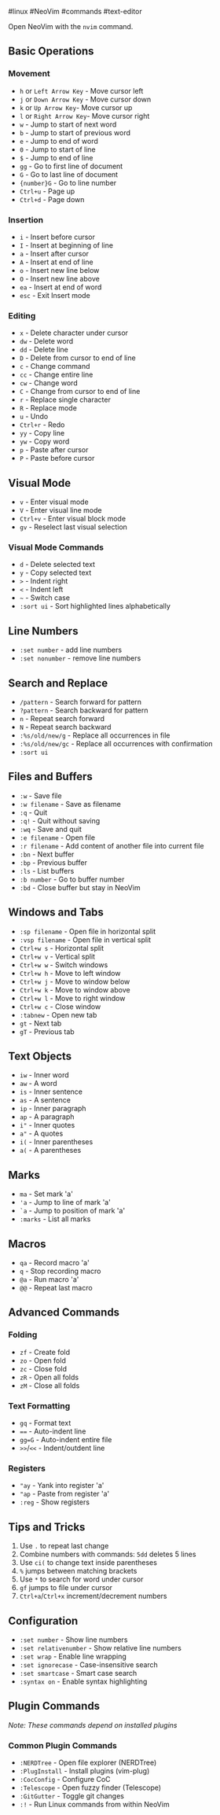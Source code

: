 #linux #NeoVim #commands #text-editor 

Open NeoVim with the `nvim` command.
## Basic Operations

### Movement
- `h` or `Left Arrow Key` - Move cursor left
- `j` or `Down Arrow Key` - Move cursor down
- `k` or `Up Arrow Key`- Move cursor up
- `l` or `Right Arrow Key`- Move cursor right
- `w` - Jump to start of next word
- `b` - Jump to start of previous word
- `e` - Jump to end of word
- `0` - Jump to start of line
- `$` - Jump to end of line
- `gg` - Go to first line of document
- `G` - Go to last line of document
- `{number}G` - Go to line number
- `Ctrl+u` - Page up
- `Ctrl+d` - Page down

### Insertion
- `i` - Insert before cursor
- `I` - Insert at beginning of line
- `a` - Insert after cursor
- `A` - Insert at end of line
- `o` - Insert new line below
- `O` - Insert new line above
- `ea` - Insert at end of word
- `esc` - Exit Insert mode

### Editing
- `x` - Delete character under cursor
- `dw` - Delete word
- `dd` - Delete line
- `D` - Delete from cursor to end of line
- `c` - Change command
- `cc` - Change entire line
- `cw` - Change word
- `C` - Change from cursor to end of line
- `r` - Replace single character
- `R` - Replace mode
- `u` - Undo
- `Ctrl+r` - Redo
- `yy` - Copy line
- `yw` - Copy word
- `p` - Paste after cursor
- `P` - Paste before cursor

## Visual Mode
- `v` - Enter visual mode
- `V` - Enter visual line mode
- `Ctrl+v` - Enter visual block mode
- `gv` - Reselect last visual selection

### Visual Mode Commands
- `d` - Delete selected text
- `y` - Copy selected text
- `>` - Indent right
- `<` - Indent left
- `~` - Switch case
- `:sort ui` - Sort highlighted lines alphabetically

## Line Numbers
- `:set number` - add line numbers
- `:set nonumber` - remove line numbers

## Search and Replace
- `/pattern` - Search forward for pattern
- `?pattern` - Search backward for pattern
- `n` - Repeat search forward
- `N` - Repeat search backward
- `:%s/old/new/g` - Replace all occurrences in file
- `:%s/old/new/gc` - Replace all occurrences with confirmation
- `:sort ui `

## Files and Buffers
- `:w` - Save file
- `:w filename` - Save as filename
- `:q` - Quit
- `:q!` - Quit without saving
- `:wq` - Save and quit
- `:e filename` - Open file
- `:r filename` - Add content of another file into current file
- `:bn` - Next buffer
- `:bp` - Previous buffer
- `:ls` - List buffers
- `:b number` - Go to buffer number
- `:bd` - Close buffer but stay in NeoVim

## Windows and Tabs
- `:sp filename` - Open file in horizontal split
- `:vsp filename` - Open file in vertical split
- `Ctrl+w s` - Horizontal split
- `Ctrl+w v` - Vertical split
- `Ctrl+w w` - Switch windows
- `Ctrl+w h` - Move to left window
- `Ctrl+w j` - Move to window below
- `Ctrl+w k` - Move to window above
- `Ctrl+w l` - Move to right window
- `Ctrl+w c` - Close window
- `:tabnew` - Open new tab
- `gt` - Next tab
- `gT` - Previous tab

## Text Objects
- `iw` - Inner word
- `aw` - A word
- `is` - Inner sentence
- `as` - A sentence
- `ip` - Inner paragraph
- `ap` - A paragraph
- `i"` - Inner quotes
- `a"` - A quotes
- `i(` - Inner parentheses
- `a(` - A parentheses

## Marks
- `ma` - Set mark 'a'
- `'a` - Jump to line of mark 'a'
- `` `a `` - Jump to position of mark 'a'
- `:marks` - List all marks

## Macros
- `qa` - Record macro 'a'
- `q` - Stop recording macro
- `@a` - Run macro 'a'
- `@@` - Repeat last macro

## Advanced Commands
### Folding
- `zf` - Create fold
- `zo` - Open fold
- `zc` - Close fold
- `zR` - Open all folds
- `zM` - Close all folds

### Text Formatting
- `gq` - Format text
- `==` - Auto-indent line
- `gg=G` - Auto-indent entire file
- `>>`/`<<` - Indent/outdent line

### Registers
- `"ay` - Yank into register 'a'
- `"ap` - Paste from register 'a'
- `:reg` - Show registers

## Tips and Tricks
1. Use `.` to repeat last change
2. Combine numbers with commands: `5dd` deletes 5 lines
3. Use `ci(` to change text inside parentheses
4. `%` jumps between matching brackets
5. Use `*` to search for word under cursor
6. `gf` jumps to file under cursor
7. `Ctrl+a`/`Ctrl+x` increment/decrement numbers

## Configuration
- `:set number` - Show line numbers
- `:set relativenumber` - Show relative line numbers
- `:set wrap` - Enable line wrapping
- `:set ignorecase` - Case-insensitive search
- `:set smartcase` - Smart case search
- `:syntax on` - Enable syntax highlighting

## Plugin Commands
*Note: These commands depend on installed plugins*

### Common Plugin Commands
- `:NERDTree` - Open file explorer (NERDTree)
- `:PlugInstall` - Install plugins (vim-plug)
- `:CocConfig` - Configure CoC
- `:Telescope` - Open fuzzy finder (Telescope)
- `:GitGutter` - Toggle git changes
- `:!` - Run Linux commands from within NeoVim